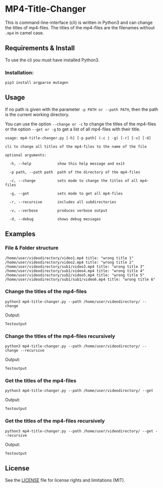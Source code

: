 # MP4-Title-Changer

This is command-line-interface (cli) is written in Python3 and can change the titles of mp4-files. The titles of the mp4-files are the filenames without `.mp4` in camel case.

## Requirements & Install

To use the cli you must have installed Python3.

### Installation:

`pip3 install argparse mutagen`

## Usage

If no path is given with the parameter `-p PATH or --path PATH`, then the path is the current working directory.

You  can use the option `--change or -c` to change the titles of the mp4-files or the option `--get or -g` to get a list of all mp4-files with their title.

```
usage: mp4-title-changer.py [-h] [-p path] (-c | -g) [-r] [-v] [-d]

cli to change all titles of the mp4-files to the name of the file

optional arguments:

  -h, --help            show this help message and exit
  
  -p path, --path path  path of the directory of the mp4-files
  
  -c, --change          sets mode to change the titles of all mp4-files
  
  -g, --get             sets mode to get all mp4-files
  
  -r, --recursive       includes all subdirectories
  
  -v, --verbose         produces verbose output
  
  -d, --debug           shows debug messages
```
  
## Examples


### File & Folder structure
```
/home/user/videodirectory/video1.mp4 title: "wrong title 1"
/home/user/videodirectory/video2.mp4 title: "wrong title 2"
/home/user/videodirectory/sub1/video3.mp4 title: "wrong title 3"
/home/user/videodirectory/sub1/video4.mp4 title: "wrong title 4"
/home/user/videodirectory/sub2/video5.mp4 title: "wrong title 5"
/home/user/videodirectory/sub1/sub1/video6.mp4 title: "wrong title 6"
```

### Change the titles of the mp4-files
`python3 mp4-title-changer.py --path /home/user/videodirectory/ --change`

Output:
```
Testoutput
```

### Change the titles of the mp4-files recursively
`python3 mp4-title-changer.py --path /home/user/videodirectory/ --change --recursive`

Output:
```
Testoutput
```

### Get the titles of the mp4-files
`python3 mp4-title-changer.py --path /home/user/videodirectory/ --get`

Output:
```
Testoutput
```

### Get the titles of the mp4-files recursively
`python3 mp4-title-changer.py --path /home/user/videodirectory/ --get --recursive`

Output:
```
Testoutput
```


## License

See the [LICENSE](LICENSE.md) file for license rights and limitations (MIT).

